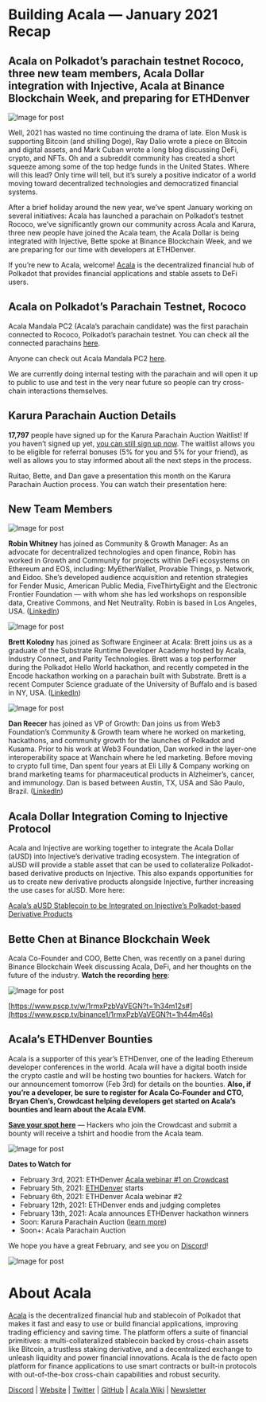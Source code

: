 # **Building Acala — January 2021 Recap**

## Acala on Polkadot’s parachain testnet Rococo, three new team members, Acala Dollar integration with Injective, Acala at Binance Blockchain Week, and preparing for ETHDenver

![Image for post](https://miro.medium.com/max/1600/0*AKMAckfj4PDxBHMX)

Well, 2021 has wasted no time continuing the drama of late. Elon Musk is supporting Bitcoin (and shilling Doge), Ray Dalio wrote a piece on Bitcoin and digital assets, and Mark Cuban wrote a long blog discussing DeFi, crypto, and NFTs. Oh and a subreddit community has created a short squeeze among some of the top hedge funds in the United States. Where will this lead? Only time will tell, but it’s surely a positive indicator of a world moving toward decentralized technologies and democratized financial systems.

After a brief holiday around the new year, we’ve spent January working on several initiatives: Acala has launched a parachain on Polkadot’s testnet Rococo, we’ve significantly grown our community across Acala and Karura, three new people have joined the Acala team, the Acala Dollar is being integrated with Injective, Bette spoke at Binance Blockchain Week, and we are preparing for our time with developers at ETHDenver.

If you’re new to Acala, welcome! [Acala](http://acala.network) is the decentralized financial hub of Polkadot that provides financial applications and stable assets to DeFi users.

## **Acala on Polkadot’s Parachain Testnet, Rococo**

Acala Mandala PC2 (Acala’s parachain candidate) was the first parachain connected to Rococo, Polkadot’s parachain testnet. You can check all the connected parachains [here](https://polkadot.js.org/apps/?rpc=wss%3A%2F%2Frococo-rpc.polkadot.io#/parachains).

Anyone can check out Acala Mandala PC2 [here](https://polkadot.js.org/apps/?rpc=wss%3A%2F%2Frococo-1.acala.laminar.one%2Fws#/explorer).

We are currently doing internal testing with the parachain and will open it up to public to use and test in the very near future so people can try cross-chain interactions themselves.

## **Karura Parachain Auction Details**

**17,797** people have signed up for the Karura Parachain Auction Waitlist! If you haven’t signed up yet, [you can still sign up now](https://forms.gle/WXC9FaLwj2ciCrhP9). The waitlist allows you to be eligible for referral bonuses (5% for you and 5% for your friend), as well as allows you to stay informed about all the next steps in the process.

Ruitao, Bette, and Dan gave a presentation this month on the Karura Parachain Auction process. You can watch their presentation here:

## **New Team Members**

![Image for post](https://miro.medium.com/max/198/1*CKAzfp_7ymaDkEABfbJxgw.png)

**Robin Whitney** has joined as Community & Growth Manager: As an advocate for decentralized technologies and open finance, Robin has worked in Growth and Community for projects within DeFi ecosystems on Ethereum and EOS, including: MyEtherWallet, Provable Things, p. Network, and Eidoo. She’s developed audience acquisition and retention strategies for Fender Music, American Public Media, FiveThirtyEight and the Electronic Frontier Foundation — with whom she has led workshops on responsible data, Creative Commons, and Net Neutrality. Robin is based in Los Angeles, USA. ([LinkedIn](https://www.linkedin.com/in/robinmwhitney/))

![Image for post](https://miro.medium.com/max/198/1*a4vDhjcZXc2CVqrlVo4Eaw.png)

**Brett Kolodny** has joined as Software Engineer at Acala: Brett joins us as a graduate of the Substrate Runtime Developer Academy hosted by Acala, Industry Connect, and Parity Technologies. Brett was a top performer during the Polkadot Hello World hackathon, and recently competed in the Encode hackathon working on a parachain built with Substrate. Brett is a recent Computer Science graduate of the University of Buffalo and is based in NY, USA. ([LinkedIn](https://www.linkedin.com/in/brett-kolodny/))

![Image for post](https://miro.medium.com/max/192/1*alFvyf2j_3VXZw0p7i4-Ig.png)

**Dan Reecer** has joined as VP of Growth: Dan joins us from Web3 Foundation’s Community & Growth team where he worked on marketing, hackathons, and community growth for the launches of Polkadot and Kusama. Prior to his work at Web3 Foundation, Dan worked in the layer-one interoperability space at Wanchain where he led marketing. Before moving to crypto full time, Dan spent four years at Eli Lilly & Company working on brand marketing teams for pharmaceutical products in Alzheimer’s, cancer, and immunology. Dan is based between Austin, TX, USA and São Paulo, Brazil. ([LinkedIn](https://www.linkedin.com/in/reecer/))

## **Acala Dollar Integration Coming to Injective Protocol**

Acala and Injective are working together to integrate the Acala Dollar (aUSD) into Injective’s derivative trading ecosystem. The integration of aUSD will provide a stable asset that can be used to collateralize Polkadot-based derivative products on Injective. This also expands opportunities for us to create new derivative products alongside Injective, further increasing the use cases for aUSD. More here:

[Acala’s aUSD Stablecoin to be Integrated on Injective’s Polkadot-based Derivative Products](https://medium.com/acalanetwork/acalas-ausd-stablecoin-to-be-integrated-on-injective-s-polkadot-based-derivative-products-342bfed0bc30)

## **Bette Chen at Binance Blockchain Week**

Acala Co-Founder and COO, Bette Chen, was recently on a panel during Binance Blockchain Week discussing Acala, DeFi, and her thoughts on the future of the industry. **Watch the recording** [**here**](https://www.pscp.tv/binance1/1rmxPzbVaVEGN?t=1h44m46s):

![Image for post](https://miro.medium.com/max/1988/1*1ramauqOTR30RSC-ZnNRsw.png)

[https://www.pscp.tv/w/1rmxPzbVaVEGN?t=1h34m12s#](https://www.pscp.tv/binance1/1rmxPzbVaVEGN?t=1h44m46s)

## **Acala’s ETHDenver Bounties**

Acala is a supporter of this year’s ETHDenver, one of the leading Ethereum developer conferences in the world. Acala will have a digital booth inside the crypto castle and will be hosting two bounties for hackers. Watch for our announcement tomorrow (Feb 3rd) for details on the bounties. **Also, if you’re a developer, be sure to register for Acala Co-Founder and CTO, Bryan Chen’s, Crowdcast helping developers get started on Acala’s bounties and learn about the Acala EVM.**

[**Save your spot here**](https://www.crowdcast.io/e/acala-ethdenver-2021?utm_campaign=ethdenver&utm_source=medium&utm_medium=blog) — Hackers who join the Crowdcast and submit a bounty will receive a tshirt and hoodie from the Acala team.

![Image for post](https://miro.medium.com/max/1600/0*kw5WvFB9u1cGj9Fj)

**Dates to Watch for**

- February 3rd, 2021: ETHDenver [Acala webinar #1 on Crowdcast](https://www.crowdcast.io/e/acala-ethdenver-2021?utm_campaign=ethdenver&utm_source=medium&utm_medium=blog)
- February 5th, 2021: [ETHDenver](https://www.ethdenver.com/) starts
- February 6th, 2021: ETHDenver Acala webinar #2
- February 12th, 2021: ETHDenver ends and judging completes
- February 13th, 2021: Acala announces ETHDenver hackathon winners
- Soon: Karura Parachain Auction ([learn more](https://medium.com/acalanetwork/karuras-approach-to-the-upcoming-parachain-lease-offering-plo-on-kusama-12fbf09ee463))
- Soon+: Acala Parachain Auction

We hope you have a great February, and see you on [Discord](https://discord.gg/vdbFVCH)!

![Image for post](https://miro.medium.com/max/2402/1*4JsJArgpnTL_OOXk00UL_g.png)

# About Acala

[Acala](http://acala.network/) is the decentralized financial hub and stablecoin of Polkadot that makes it fast and easy to use or build financial applications, improving trading efficiency and saving time. The platform offers a suite of financial primitives: a multi-collateralized stablecoin backed by cross-chain assets like Bitcoin, a trustless staking derivative, and a decentralized exchange to unleash liquidity and power financial innovations. Acala is the de facto open platform for finance applications to use smart contracts or built-in protocols with out-of-the-box cross-chain capabilities and robust security.

[Discord](https://discord.gg/vdbFVCH) | [Website](https://acala.network/) | [Twitter](https://twitter.com/AcalaNetwork) | [GitHub](https://github.com/AcalaNetwork/Acala) | [Acala Wiki](https://github.com/AcalaNetwork/Acala/wiki) | [Newsletter](https://share.hsforms.com/1X9RxkXk-R62I0VNbATaDXw4h8qc)
